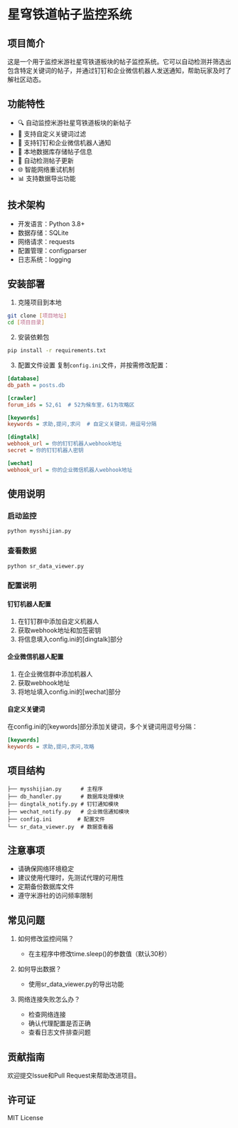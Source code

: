 # 星穹铁道帖子监控系统

## 项目简介
这是一个用于监控米游社星穹铁道板块的帖子监控系统。它可以自动检测并筛选出包含特定关键词的帖子，并通过钉钉和企业微信机器人发送通知，帮助玩家及时了解社区动态。

## 功能特性
- 🔍 自动监控米游社星穹铁道板块的新帖子
- 🎯 支持自定义关键词过滤
- 📱 支持钉钉和企业微信机器人通知
- 💾 本地数据库存储帖子信息
- 🔄 自动检测帖子更新
- 🌐 智能网络重试机制
- 📊 支持数据导出功能

## 技术架构
- 开发语言：Python 3.8+
- 数据存储：SQLite
- 网络请求：requests
- 配置管理：configparser
- 日志系统：logging

## 安装部署
1. 克隆项目到本地
```bash
git clone [项目地址]
cd [项目目录]
```

2. 安装依赖包
```bash
pip install -r requirements.txt
```

3. 配置文件设置
复制`config.ini`文件，并按需修改配置：
```ini
[database]
db_path = posts.db

[crawler]
forum_ids = 52,61  # 52为候车室，61为攻略区

[keywords]
keywords = 求助,提问,求问  # 自定义关键词，用逗号分隔

[dingtalk]
webhook_url = 你的钉钉机器人webhook地址
secret = 你的钉钉机器人密钥

[wechat]
webhook_url = 你的企业微信机器人webhook地址
```

## 使用说明

### 启动监控
```bash
python mysshijian.py
```

### 查看数据
```bash
python sr_data_viewer.py
```

### 配置说明

#### 钉钉机器人配置
1. 在钉钉群中添加自定义机器人
2. 获取webhook地址和加签密钥
3. 将信息填入config.ini的[dingtalk]部分

#### 企业微信机器人配置
1. 在企业微信群中添加机器人
2. 获取webhook地址
3. 将地址填入config.ini的[wechat]部分

#### 自定义关键词
在config.ini的[keywords]部分添加关键词，多个关键词用逗号分隔：
```ini
[keywords]
keywords = 求助,提问,求问,攻略
```

## 项目结构
```
├── mysshijian.py      # 主程序
├── db_handler.py      # 数据库处理模块
├── dingtalk_notify.py # 钉钉通知模块
├── wechat_notify.py   # 企业微信通知模块
├── config.ini        # 配置文件
└── sr_data_viewer.py  # 数据查看器
```

## 注意事项
- 请确保网络环境稳定
- 建议使用代理时，先测试代理的可用性
- 定期备份数据库文件
- 遵守米游社的访问频率限制

## 常见问题
1. 如何修改监控间隔？
   - 在主程序中修改time.sleep()的参数值（默认30秒）

2. 如何导出数据？
   - 使用sr_data_viewer.py的导出功能

3. 网络连接失败怎么办？
   - 检查网络连接
   - 确认代理配置是否正确
   - 查看日志文件排查问题

## 贡献指南
欢迎提交Issue和Pull Request来帮助改进项目。

## 许可证
MIT License